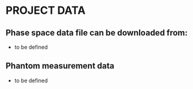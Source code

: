 # PROJECT DATA
## Phase space data file can be downloaded from:  
* to be defined

## Phantom measurement data  
* to be defined
